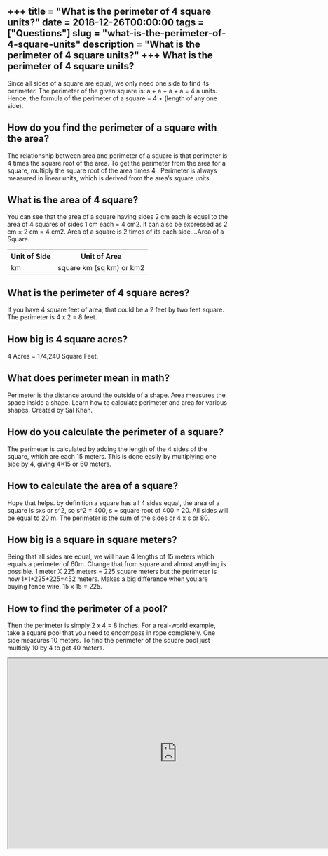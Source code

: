 +++
title = "What is the perimeter of 4 square units?"
date = 2018-12-26T00:00:00
tags = ["Questions"]
slug = "what-is-the-perimeter-of-4-square-units"
description = "What is the perimeter of 4 square units?"
+++
What is the perimeter of 4 square units?
----------------------------------------

Since all sides of a square are equal, we only need one side to find its perimeter. The perimeter of the given square is: a + a + a + a = 4 a units. Hence, the formula of the perimeter of a square = 4 × (length of any one side).

How do you find the perimeter of a square with the area?
--------------------------------------------------------

The relationship between area and perimeter of a square is that perimeter is 4 times the square root of the area. To get the perimeter from the area for a square, multiply the square root of the area times 4 . Perimeter is always measured in linear units, which is derived from the area’s square units.

What is the area of 4 square?
-----------------------------

You can see that the area of a square having sides 2 cm each is equal to the area of 4 squares of sides 1 cm each = 4 cm2. It can also be expressed as 2 cm × 2 cm = 4 cm2. Area of a square is 2 times of its each side….Area of a Square.

<table><tr><th>Unit of Side</th><th>Unit of Area</th></tr><tr><td>km</td><td>square km (sq km) or km2</td></tr></table>

What is the perimeter of 4 square acres?
----------------------------------------

If you have 4 square feet of area, that could be a 2 feet by two feet square. The perimeter is 4 x 2 = 8 feet.

How big is 4 square acres?
--------------------------

4 Acres = 174,240 Square Feet.

What does perimeter mean in math?
---------------------------------

Perimeter is the distance around the outside of a shape. Area measures the space inside a shape. Learn how to calculate perimeter and area for various shapes. Created by Sal Khan.

How do you calculate the perimeter of a square?
-----------------------------------------------

The perimeter is calculated by adding the length of the 4 sides of the square, which are each 15 meters. This is done easily by multiplying one side by 4, giving 4×15 or 60 meters.

How to calculate the area of a square?
--------------------------------------

Hope that helps. by definition a square has all 4 sides equal, the area of a square is sxs or s^2, so s^2 = 400, s = square root of 400 = 20. All sides will be equal to 20 m. The perimeter is the sum of the sides or 4 x s or 80.

How big is a square in square meters?
-------------------------------------

Being that all sides are equal, we will have 4 lengths of 15 meters which equals a perimeter of 60m. Change that from square and almost anything is possible. 1 meter X 225 meters = 225 square meters but the perimeter is now 1+1+225+225=452 meters. Makes a big difference when you are buying fence wire. 15 x 15 = 225.

How to find the perimeter of a pool?
------------------------------------

Then the perimeter is simply 2 x 4 = 8 inches. For a real-world example, take a square pool that you need to encompass in rope completely. One side measures 10 meters. To find the perimeter of the square pool just multiply 10 by 4 to get 40 meters.

<iframe allow="accelerometer; autoplay; clipboard-write; encrypted-media; gyroscope; picture-in-picture" allowfullscreen="" class="__youtube_prefs__  epyt-is-override  no-lazyload" data-no-lazy="1" data-origheight="433" data-origwidth="770" data-skipgform_ajax_framebjll="" height="433" id="_ytid_27957" loading="lazy" src="https://www.youtube.com/embed/zwIRRpneygE?enablejsapi=1&autoplay=0&cc_load_policy=0&cc_lang_pref=&iv_load_policy=1&loop=0&modestbranding=0&rel=1&fs=1&playsinline=0&autohide=2&theme=dark&color=red&controls=1&" title="YouTube player" width="770"></iframe>
